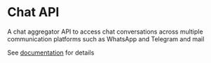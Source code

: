 # Chat API
A chat aggregator API to access chat conversations across multiple communication platforms such as WhatsApp and Telegram and mail

See [documentation](https://yayfalafels.github.io/chat-api/) for details
